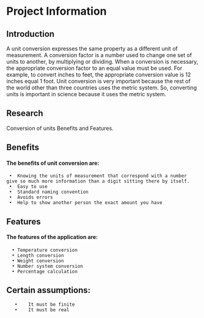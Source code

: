 # Project Information

## Introduction
A unit conversion expresses the same property as a different unit of measurement. A conversion factor is a number used to change one set of units to another, by multiplying or dividing. When a conversion is necessary, the appropriate conversion factor to an equal value must be used. For example, to convert inches to feet, the appropriate conversion value is 12 inches equal 1 foot. Unit conversion is very important because the rest of the world other than three countries uses the metric system. So, converting units is important in science because it uses the metric system.

## Research
Conversion of units Benefits and Features.

## Benefits
#### The benefits of unit conversion are:
     •	Knowing the units of measurement that correspond with a number give so much more information than a digit sitting there by itself.
     •	Easy to use
     •	Standard naming convention
     •	Avoids errors
     •	Help to show another person the exact amount you have

## Features
#### The features of the application are:
      •	Temperature conversion
      •	Length conversion
      •	Weight conversion
      •	Number system conversion
      •	Percentage calculation
              
## Certain assumptions:
       •	It must be finite
       •	It must be real
